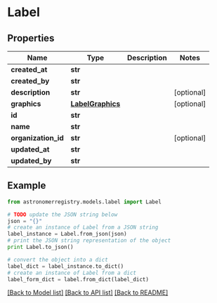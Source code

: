 # Label


## Properties
Name | Type | Description | Notes
------------ | ------------- | ------------- | -------------
**created_at** | **str** |  | 
**created_by** | **str** |  | 
**description** | **str** |  | [optional] 
**graphics** | [**LabelGraphics**](LabelGraphics.md) |  | [optional] 
**id** | **str** |  | 
**name** | **str** |  | 
**organization_id** | **str** |  | [optional] 
**updated_at** | **str** |  | 
**updated_by** | **str** |  | 

## Example

```python
from astronomerregistry.models.label import Label

# TODO update the JSON string below
json = "{}"
# create an instance of Label from a JSON string
label_instance = Label.from_json(json)
# print the JSON string representation of the object
print Label.to_json()

# convert the object into a dict
label_dict = label_instance.to_dict()
# create an instance of Label from a dict
label_form_dict = label.from_dict(label_dict)
```
[[Back to Model list]](../README.md#documentation-for-models) [[Back to API list]](../README.md#documentation-for-api-endpoints) [[Back to README]](../README.md)


